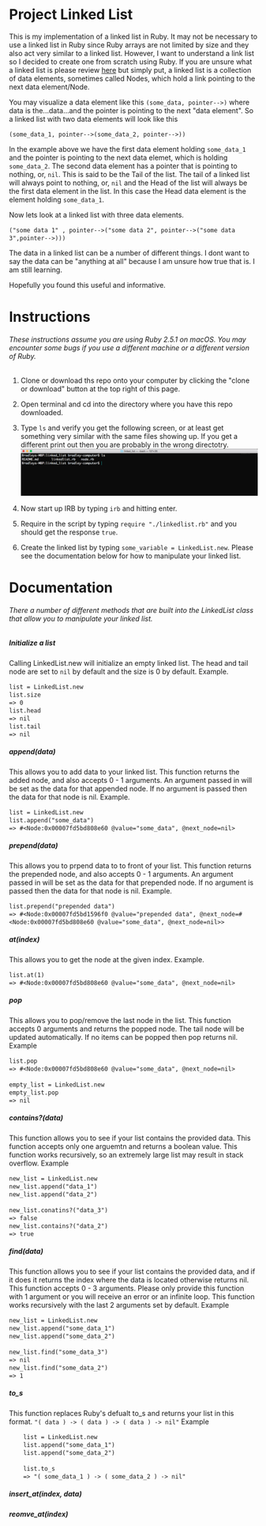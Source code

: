 # Project Linked List
This is my implementation of a linked list in Ruby. It may not be necessary to use a linked list in Ruby since Ruby arrays are not limited by size and they also act very similar to a linked list. However, I want to understand a link list so I decided to create one from scratch using Ruby. If you are unsure what a linked list is please review [here](https://en.wikipedia.org/wiki/Linked_list) but simply put, a linked list is a collection of data elements, sometimes called Nodes, which hold a link pointing to the next data element/Node. 

You may visualize a data element like this `(some_data, pointer-->)` where data is the...data...and the pointer is pointing to the next "data element". So a linked list with two data elements will look like this 
```
(some_data_1, pointer-->(some_data_2, pointer-->)) 
```
In the example above we have the first data element holding `some_data_1` and the pointer is pointing to the next data elemet, which is holding `some_data_2`. The second data element has a pointer that is pointing to nothing, or, `nil`. This is said to be the Tail of the list. The tail of a linked list will always point to nothing, or, `nil` and the Head of the list will always be the first data element in the list. In this case the Head data element is the element holding `some_data_1`. 


Now lets look at a  linked list with three data elements.
```
("some data 1" , pointer-->("some data 2", pointer-->("some data 3",pointer-->)))
```

The data in a linked list can be a number of different things. I dont want to say the data can be "anything at all" because I am unsure how true that is. I am still learning. 

Hopefully you found this useful and informative. 

# Instructions 
###### These instructions assume you are using Ruby 2.5.1 on macOS. You may encounter some bugs if you use a different machine or a different version of Ruby. 

1) Clone or download ths repo onto your computer by clicking the "clone or download" button at the top right of this page. 

2) Open terminal and cd into the directory where you have this repo downloaded. 

3) Type `ls` and verify you get the following screen, or at least get something very similar with the same files showing up. If you get a different print out then you are probably in the wrong directotry. 
![screen shot](https://github.com/BShowen/Linked_list_in_Ruby/blob/master/screenshots/screen_shot_1.png "screen shot")

4) Now start up IRB by typing `irb` and hitting enter. 

5) Require in the script by typing `require "./linkedlist.rb"` and you should get the response `true`. 

6) Create the linked list by typing `some_variable = LinkedList.new`. Please see the documentation below for how to manipulate your linked list. 

# Documentation 

###### There a number of different methods that are built into the LinkedList class that allow you to manipulate your linked list. 

##### Initialize a list
Calling LinkedList.new will initialize an empty linked list. The head and tail node are set to `nil` by default and the size is 0 by default. 
Example. 
```
list = LinkedList.new 
list.size 
=> 0
list.head 
=> nil
list.tail
=> nil
```

##### append(data)
This allows you to add data to your linked list. This function returns the added node, and also accepts 0 - 1 arguments. An argument passed in will be set as the data for that appended node. If no argument is passed then the data for that node is nil. 
Example. 
```
list = LinkedList.new
list.append("some_data")
=> #<Node:0x00007fd5bd808e60 @value="some_data", @next_node=nil>
```

##### prepend(data)
This allows you to prpend data to to front of your list. This function returns the prepended node, and also accepts 0 - 1 arguments. An argument passed in will be set as the data for that prepended node. If no argument is passed then the data for that node is nil. 
Example.
```
list.prepend("prepended data")
=> #<Node:0x00007fd5bd1596f0 @value="prepended data", @next_node=#<Node:0x00007fd5bd808e60 @value="some_data", @next_node=nil>>
```

##### at(index)
This allows you to get the node at the given index. 
Example.
```
list.at(1)
=> #<Node:0x00007fd5bd808e60 @value="some_data", @next_node=nil>
```

##### pop
This allows you to pop/remove the last node in the list. This function accepts 0 arguments and returns the popped node. The tail node will be updated automatically. If no items can be popped then pop returns nil. 
Example
```
list.pop 
=> #<Node:0x00007fd5bd808e60 @value="some_data", @next_node=nil>

empty_list = LinkedList.new
empty_list.pop
=> nil 
```

##### contains?(data)
This function allows you to see if your list contains the provided data. This function accepts only one arguemtn and returns a boolean value. This function works recursively, so an extremely large list may result in stack overflow. 
Example
```
new_list = LinkedList.new 
new_list.append("data_1")
new_list.append("data_2")

new_list.conatins?("data_3")
=> false
new_list.contains?("data_2")
=> true
```

##### find(data)
This function allows you to see if your list contains the provided data, and if it does it returns the index where the data is located otherwise returns nil. This function accepts 0 - 3 arguments. Please only provide this function with 1 argument or you will receive an error or an infinite loop. This function works recursively with the last 2 arguments set by default. 
Example
```
new_list = LinkedList.new
new_list.append("some_data_1")
new_list.append("some_data_2")

new_list.find("some_data_3")
=> nil
new_list.find("some_data_2")
=> 1
```

##### to_s
This function replaces Ruby's defualt to_s and returns your list in this format.
`"( data ) -> ( data ) -> ( data ) -> nil"`
Example
```
    list = LinkedList.new 
    list.append("some_data_1")
    list.append("some_data_2")

    list.to_s
    => "( some_data_1 ) -> ( some_data_2 ) -> nil"
```

##### insert_at(index, data)


##### reomve_at(index)